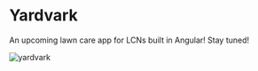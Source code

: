 # Yardvark

An upcoming lawn care app for LCNs built in Angular! Stay tuned!

![yardvark](https://github.com/user-attachments/assets/cca60b38-86d4-421f-94eb-369a29c4a47e)

